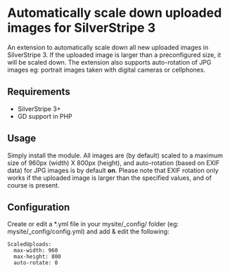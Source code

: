 # Automatically scale down uploaded images for SilverStripe 3
An extension to automatically scale down all new uploaded images in SilverStripe 3. If the uploaded
image is larger than a preconfigured size, it will be scaled down. The extension also supports
auto-rotation of JPG images eg: portrait images taken with digital cameras or cellphones.

## Requirements
* SilverStripe 3+
* GD support in PHP

## Usage
Simply install the module. All images are (by default) scaled to a maximum size of 960px (width) X 800px (height),
and auto-rotation (based on EXIF data) for JPG images is by default **on**. Please note that EXIF rotation only works
if the uploaded image is larger than the specified values, and of course is present.

## Configuration
Create or edit a *.yml file in your mysite/_config/ folder (eg: mysite/_config/config.yml) and
add & edit the following:
```
ScaledUploads:
  max-width: 960
  max-height: 800
  auto-rotate: 0
```